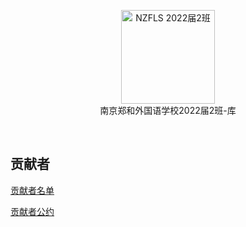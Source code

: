 <p align="center">
<a href="https://github.com/NJZFLSc2g2022/NJZFLSc2g2022-Emoji-library">
  <img width="150" src="https://emoji.nzcae.eu.org/NZFLS 2022届2班.png" alt="NZFLS 2022届2班" width="300">
</a>
<br>
南京郑和外国语学校2022届2班-库
</p>

<p align="center">
  <img src="https://img.shields.io/badge/Produced%20by-%E5%8D%97%E4%BA%AC%E9%83%91%E5%92%8C%E5%A4%96%E5%9B%BD%E8%AF%AD%E5%AD%A6%E6%A0%A12022%E5%B1%8A2%E7%8F%AD-blue" alt="">
  <img src="https://img.shields.io/badge/main%20contributor-Quansen%20Wang-brightgreen" alt="">
  <img src="https://img.shields.io/badge/license-CC--BY--SA--4.0-brightgreen" alt="">
</p>

## 贡献者

[贡献者名单](/contributors.md)

[贡献者公约](/CODE_OF_CONDUCT.md)
